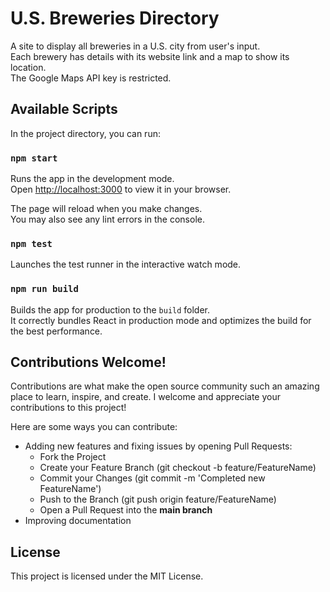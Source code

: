 # U.S. Breweries Directory
A site to display all breweries in a U.S. city from user's input.\
Each brewery has details with its website link and a map to show its location.\
The Google Maps API key is restricted.

## Available Scripts

In the project directory, you can run:

### `npm start`

Runs the app in the development mode.\
Open [http://localhost:3000](http://localhost:3000) to view it in your browser.

The page will reload when you make changes.\
You may also see any lint errors in the console.

### `npm test`

Launches the test runner in the interactive watch mode.

### `npm run build`

Builds the app for production to the `build` folder.\
It correctly bundles React in production mode and optimizes the build for the best performance.

## Contributions Welcome!
 
Contributions are what make the open source community such an amazing place to learn, inspire, and create. I welcome and appreciate your contributions to this project!
 
Here are some ways you can contribute:
 
- Adding new features and fixing issues by opening Pull Requests:
  - Fork the Project
  - Create your Feature Branch (git checkout -b feature/FeatureName)
  - Commit your Changes (git commit -m 'Completed new FeatureName')
  - Push to the Branch (git push origin feature/FeatureName)
  - Open a Pull Request into the **main branch**
- Improving documentation
 
## License
 
This project is licensed under the MIT License.
